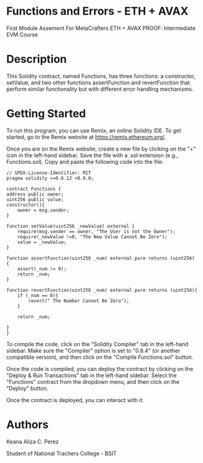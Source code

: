# Functions and Errors - ETH + AVAX
First Module Assement For MetaCrafters ETH + AVAX PROOF: Intermediate EVM Course

# Description
This Solidity contract, named Functions, has three functions: a constructor, setValue, and two other functions assertFunction and revertFunction that perform similar functionality but with different error handling mechanisms.
# Getting Started
To run this program, you can use Remix, an online Solidity IDE. To get started, go to the Remix website at https://remix.ethereum.org/.

Once you are on the Remix website, create a new file by clicking on the "+" icon in the left-hand sidebar. Save the file with a .sol extension (e.g., Functions.sol). Copy and paste the following code into the file:




    // SPDX-License-Identifier: MIT
    pragma solidity >=0.6.12 <0.9.0;

    contract Functions {
    address public owner;
    uint256 public value;
    constructor(){
        owner = msg.sender;
    }

    function setValue(uint256 _newValue) external {
        require(msg.sender == owner, "The User is not the Owner");
        require(_newValue !=0, "The New Value Cannot Be Zero");
        value = _newValue;
    }

    function assertFunction(uint256 _num) external pure returns (uint256) {
        assert(_num != 0);
        return _num;
    }

    function revertFunction(uint256 _num) external pure returns (uint256){
        if (_num == 0){
            revert(" The Number Cannot Be Zero");
        }

        return _num;

    }
    }
To compile the code, click on the "Solidity Compiler" tab in the left-hand sidebar. Make sure the "Compiler" option is set to "0.8.4" (or another compatible version), and then click on the "Compile Functions.sol" button.

Once the code is compiled, you can deploy the contract by clicking on the "Deploy & Run Transactions" tab in the left-hand sidebar. Select the "Functions" contract from the dropdown menu, and then click on the "Deploy" button.

Once the contract is deployed, you can interact with it.


# Authors
Keana Aliza C. Perez

Student of National Trachers College - BSIT 
